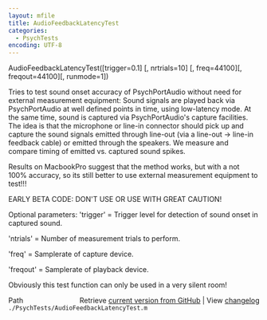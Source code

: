```yaml
---
layout: mfile
title: AudioFeedbackLatencyTest
categories:
  - PsychTests
encoding: UTF-8
---
```


AudioFeedbackLatencyTest([trigger=0.1] [, nrtrials=10] [, freq=44100][, freqout=44100][, runmode=1])

Tries to test sound onset accuracy of PsychPortAudio without need for
external measurement equipment: Sound signals are played back via
PsychPortAudio at well defined points in time, using low-latency mode. At
the same time, sound is captured via PsychPortAudio's capture facilities.
The idea is that the microphone or line-in connector should pick up and
capture the sound signals emitted through line-out (via a line-out ->
line-in feedback cable) or emitted through the speakers. We measure and
compare timing of emitted vs. captured sound spikes.

Results on MacbookPro suggest that the method works, but with a not 100%
accuracy, so its still better to use external measurement equipment to
test!!!

EARLY BETA CODE: DON'T USE OR USE WITH GREAT CAUTION!

Optional parameters:
'trigger' = Trigger level for detection of sound onset in captured sound.

'ntrials' = Number of measurement trials to perform.

'freq' = Samplerate of capture device.

'freqout' = Samplerate of playback device.

Obviously this test function can only be used in a very silent room!



<div class="code_header" style="text-align:right;">
  <span style="float:left;">Path&nbsp;&nbsp;</span> <span class="counter">Retrieve <a href=
  "https://raw.github.com/Psychtoolbox-3/Psychtoolbox-3/beta/./PsychTests/AudioFeedbackLatencyTest.m">current version from GitHub</a> | View <a href=
  "https://github.com/Psychtoolbox-3/Psychtoolbox-3/commits/beta/./PsychTests/AudioFeedbackLatencyTest.m">changelog</a></span>
</div>
<div class="code">
  <code>./PsychTests/AudioFeedbackLatencyTest.m</code>
</div>

